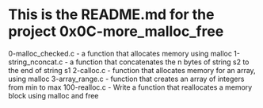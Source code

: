 # This is the README.md for the project 0x0C-more_malloc_free
0-malloc_checked.c - a function that allocates memory using malloc
1-string_nconcat.c - a function that concatenates the n bytes of string s2 to the end of string s1
2-calloc.c - function that allocates memory for an array, using malloc
3-array_range.c - function that creates an array of integers from min to max
100-realloc.c - Write a function that reallocates a memory block using malloc and free
